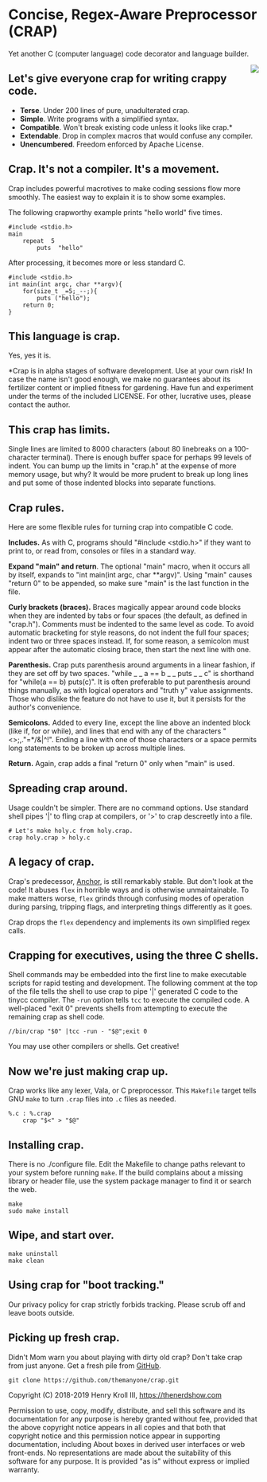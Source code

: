 # Concise, Regex-Aware Preprocessor (CRAP)
Yet another C (computer language) code decorator and language builder.

<img style="float:right"
src="https://proxy.duckduckgo.com/iu/?u=http%3A%2F%2Ficons.iconarchive.com%2Ficons%2Fgoogle%2Fnoto-emoji-smileys%2F128%2F10104-pile-of-poo-icon.png&f=1">

## Let's give everyone crap for writing crappy code.

* **Terse**. Under 200 lines of pure, unadulterated crap.
* **Simple**. Write programs with a simplified syntax.
* **Compatible**. Won't break existing code unless it looks like crap.*
* **Extendable**. Drop in complex macros that would confuse any compiler.
* **Unencumbered**. Freedom enforced by Apache License.

## Crap. It's not a compiler. It's a movement.

Crap includes powerful macrotives to make coding sessions flow more smoothly. 
The easiest way to explain it is to show some examples.

The following crapworthy example prints "hello world" five times.

```
#include <stdio.h>
main
    repeat  5
        puts  "hello"
```

After processing, it becomes more or less standard C.

```
#include <stdio.h>
int main(int argc, char **argv){
    for(size_t _=5;_--;){
        puts ("hello");
    return 0;
}
```

## This language is crap.

Yes, yes it is.

*Crap is in alpha stages of software development. Use at your own risk! In case 
the name isn't good enough, we make no guarantees about its fertilizer content 
or implied fitness for gardening. Have fun and experiment under the terms of the 
included LICENSE. For other, lucrative uses, please contact the author.

## This crap has limits.

Single lines are limited to 8000 characters (about 80 linebreaks on a 
100-character terminal). There is enough buffer space for perhaps 99 levels of 
indent. You can bump up the limits in "crap.h" at the expense of more memory 
usage, but why? It would be more prudent to break up long lines and put some of 
those indented blocks into separate functions.

## Crap rules.

Here are some flexible rules for turning crap into compatible C code.

**Includes.** As with C, programs should "#include <stdio.h>" if they want 
to 
print to, or read from, consoles or files in a standard way.

**Expand "main" and return**. The optional "main" macro, when it occurs all by 
itself, expands to "int main(int argc, char **argv)". Using "main" causes 
"return 0" to be appended, so make sure "main" is the last function in the file.

**Curly brackets (braces).** Braces magically appear around code blocks when they 
are indented by tabs or four spaces (the default, as defined in "crap.h"). 
Comments must be indented to the same level as code. To avoid automatic 
bracketing for style reasons, do not indent the full four spaces; indent two or 
three spaces instead. If, for some reason, a semicolon must appear after the 
automatic closing brace, then start the next line with one.

**Parenthesis.** Crap puts parenthesis around arguments in a linear fashion, if 
they are set off by two spaces. "while _ _ a == b _ _ puts _ _ c" is shorthand 
for "while(a == b) puts(c)". It is often preferable to put parenthesis around 
things manually, as with logical operators and "truth y" value assignments. Those 
who dislike the feature do not have to use it, but it persists for the author's 
convenience.

**Semicolons.** Added to every line, except the line above an indented 
block (like if, for or while), and lines that end with any of the 
characters "<>;,.\"=*/&|^!". Ending a line with one of those characters or 
a space permits long statements to be broken up across multiple lines.

**Return.** Again, crap adds a final "return 0" only when "main" is used.

## Spreading crap around.

Usage couldn't be simpler. There are no command options. Use standard shell 
pipes '|' to fling crap at compilers, or '>' to crap descreetly into a file.

```
# Let's make holy.c from holy.crap.
crap holy.crap > holy.c
```

## A legacy of crap.

Crap's predecessor, [Anchor](http://anch.org/anchor.html), is still 
remarkably stable. But don't look at the code! It abuses `flex` in horrible 
ways and is otherwise unmaintainable. To make matters worse, `flex` grinds 
through confusing modes of operation during parsing, tripping flags, and 
interpreting things differently as it goes.

Crap drops the `flex` dependency and implements its own simplified regex calls.

## Crapping for executives, using the three C shells.

Shell commands may be embedded into the first line to make executable scripts 
for rapid testing and development. The following comment at the top of the file 
tells the shell to use crap to pipe '|' generated C code to the tinycc compiler. 
The `-run` option tells `tcc` to execute the compiled code. A well-placed "exit 
0" prevents shells from attempting to execute the remaining crap as shell code.

```
//bin/crap "$0" |tcc -run - "$@";exit 0
```

You may use other compilers or shells. Get creative!

## Now we're just making crap up.

Crap works like any lexer, Vala, or C preprocessor. This `Makefile` target tells 
GNU `make` to turn `.crap` files into `.c` files as needed.

```
%.c : %.crap
    crap "$<" > "$@"
```

## Installing crap.

There is no ./configure file. Edit the Makefile to change paths 
relevant to your system before running `make`. If the build complains 
about a missing library or header file, use the system package manager 
to find it or search the web.

```
make
sudo make install
```

## Wipe, and start over.

```
make uninstall
make clean
```

## Using crap for "boot tracking."

Our privacy policy for crap strictly forbids tracking. Please scrub off 
and leave boots outside.

## Picking up fresh crap.

Didn't Mom warn you about playing with dirty old crap? Don't take crap 
from just anyone. Get a fresh pile from 
[GitHub](https://github.com/themanyone/crap).

`git clone https://github.com/themanyone/crap.git`

Copyright (C) 2018-2019 Henry Kroll III, https://thenerdshow.com

Permission to use, copy, modify, distribute, and sell this software and its 
documentation for any purpose is hereby granted without fee, provided that the 
above copyright notice appears in all copies and that both that copyright notice 
and this permission notice appear in supporting documentation, including About 
boxes in derived user interfaces or web front-ends. No representations are made 
about the suitability of this software for any purpose. It is provided "as is" 
without express or implied warranty.
